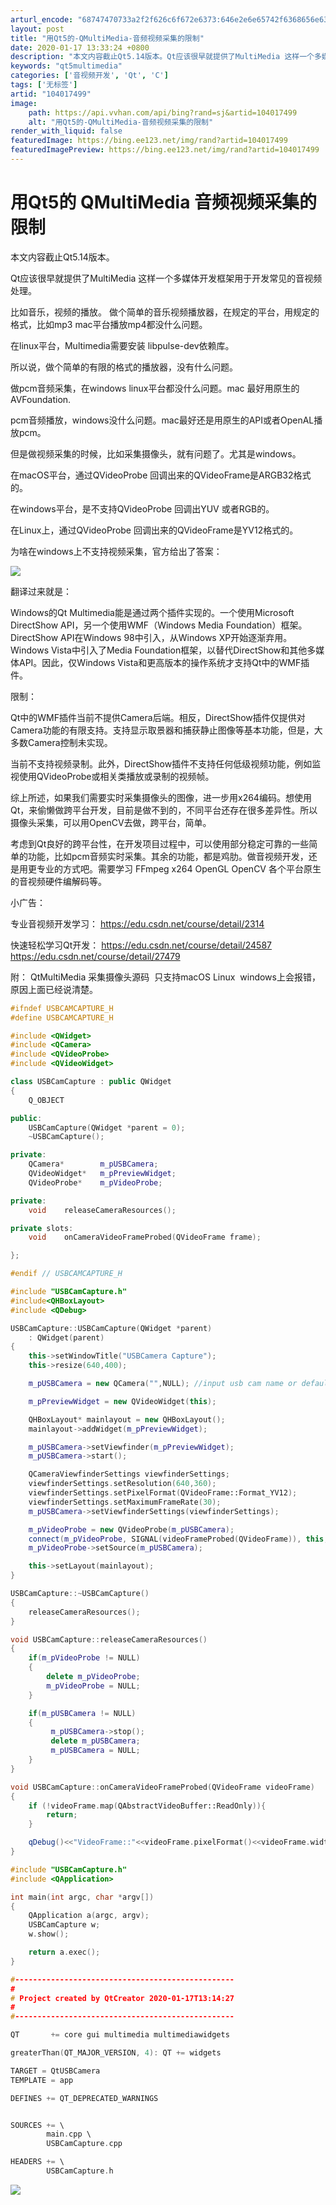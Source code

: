 ```yaml
---
arturl_encode: "68747470733a2f2f626c6f672e6373:646e2e6e65742f6368656e6368616f5f7368656e7a68656e2f:61727469636c652f64657461696c732f313034303137343939"
layout: post
title: "用Qt5的-QMultiMedia-音频视频采集的限制"
date: 2020-01-17 13:33:24 +0800
description: "本文内容截止Qt5.14版本。Qt应该很早就提供了MultiMedia 这样一个多媒体开发框架用于开"
keywords: "qt5multimedia"
categories: ['音视频开发', 'Qt', 'C']
tags: ['无标签']
artid: "104017499"
image:
    path: https://api.vvhan.com/api/bing?rand=sj&artid=104017499
    alt: "用Qt5的-QMultiMedia-音频视频采集的限制"
render_with_liquid: false
featuredImage: https://bing.ee123.net/img/rand?artid=104017499
featuredImagePreview: https://bing.ee123.net/img/rand?artid=104017499
---
```


# 用Qt5的 QMultiMedia 音频视频采集的限制

本文内容截止Qt5.14版本。

Qt应该很早就提供了MultiMedia 这样一个多媒体开发框架用于开发常见的音视频处理。

比如音乐，视频的播放。 做个简单的音乐视频播放器，在规定的平台，用规定的格式，比如mp3 mac平台播放mp4都没什么问题。

在linux平台，Multimedia需要安装 libpulse-dev依赖库。

所以说，做个简单的有限的格式的播放器，没有什么问题。

做pcm音频采集，在windows linux平台都没什么问题。mac 最好用原生的AVFoundation.

pcm音频播放，windows没什么问题。mac最好还是用原生的API或者OpenAL播放pcm。

但是做视频采集的时候，比如采集摄像头，就有问题了。尤其是windows。

在macOS平台，通过QVideoProbe 回调出来的QVideoFrame是ARGB32格式的。

在windows平台，是不支持QVideoProbe 回调出YUV 或者RGB的。

在Linux上，通过QVideoProbe 回调出来的QVideoFrame是YV12格式的。

为啥在windows上不支持视频采集，官方给出了答案：

![](https://i-blog.csdnimg.cn/blog_migrate/0f796534fbc79b4d592487b71559d5f6.png)

翻译过来就是：

Windows的Qt Multimedia能是通过两个插件实现的。一个使用Microsoft DirectShow API，另一个使用WMF（Windows Media Foundation）框架。 DirectShow API在Windows 98中引入，从Windows XP开始逐渐弃用。 Windows Vista中引入了Media Foundation框架，以替代DirectShow和其他多媒体API。因此，仅Windows Vista和更高版本的操作系统才支持Qt中的WMF插件。

限制：
  
Qt中的WMF插件当前不提供Camera后端。相反，DirectShow插件仅提供对Camera功能的有限支持。支持显示取景器和捕获静止图像等基本功能，但是，大多数Camera控制未实现。

当前不支持视频录制。此外，DirectShow插件不支持任何低级视频功能，例如监视使用QVideoProbe或相关类播放或录制的视频帧。

综上所述，如果我们需要实时采集摄像头的图像，进一步用x264编码。想使用Qt，来偷懒做跨平台开发，目前是做不到的，不同平台还存在很多差异性。所以摄像头采集，可以用OpenCV去做，跨平台，简单。

考虑到Qt良好的跨平台性，在开发项目过程中，可以使用部分稳定可靠的一些简单的功能，比如pcm音频实时采集。其余的功能，都是鸡肋。做音视频开发，还是用更专业的方式吧。需要学习 FFmpeg x264 OpenGL OpenCV 各个平台原生的音视频硬件编解码等。

小广告：

专业音视频开发学习：
<https://edu.csdn.net/course/detail/2314>

快速轻松学习Qt开发：
<https://edu.csdn.net/course/detail/24587>
<https://edu.csdn.net/course/detail/27479>

附： QtMultiMedia 采集摄像头源码  只支持macOS Linux  windows上会报错，原因上面已经说清楚。

```cpp
#ifndef USBCAMCAPTURE_H
#define USBCAMCAPTURE_H

#include <QWidget>
#include <QCamera>
#include <QVideoProbe>
#include <QVideoWidget>

class USBCamCapture : public QWidget
{
    Q_OBJECT

public:
    USBCamCapture(QWidget *parent = 0);
    ~USBCamCapture();

private:
    QCamera*        m_pUSBCamera;
    QVideoWidget*   m_pPreviewWidget;
    QVideoProbe*    m_pVideoProbe;

private:
    void    releaseCameraResources();

private slots:
    void    onCameraVideoFrameProbed(QVideoFrame frame);

};

#endif // USBCAMCAPTURE_H

```

```cpp
#include "USBCamCapture.h"
#include<QHBoxLayout>
#include <QDebug>

USBCamCapture::USBCamCapture(QWidget *parent)
    : QWidget(parent)
{
    this->setWindowTitle("USBCamera Capture");
    this->resize(640,400);

    m_pUSBCamera = new QCamera("",NULL); //input usb cam name or default no name is ok

    m_pPreviewWidget = new QVideoWidget(this);

    QHBoxLayout* mainlayout = new QHBoxLayout();
    mainlayout->addWidget(m_pPreviewWidget);

    m_pUSBCamera->setViewfinder(m_pPreviewWidget);
    m_pUSBCamera->start();

    QCameraViewfinderSettings viewfinderSettings;
    viewfinderSettings.setResolution(640,360);
    viewfinderSettings.setPixelFormat(QVideoFrame::Format_YV12);
    viewfinderSettings.setMaximumFrameRate(30);
    m_pUSBCamera->setViewfinderSettings(viewfinderSettings);

    m_pVideoProbe = new QVideoProbe(m_pUSBCamera);
    connect(m_pVideoProbe, SIGNAL(videoFrameProbed(QVideoFrame)), this, SLOT(onCameraVideoFrameProbed(QVideoFrame)));
    m_pVideoProbe->setSource(m_pUSBCamera);

    this->setLayout(mainlayout);
}

USBCamCapture::~USBCamCapture()
{
    releaseCameraResources();
}

void USBCamCapture::releaseCameraResources()
{
    if(m_pVideoProbe != NULL)
    {
        delete m_pVideoProbe;
        m_pVideoProbe = NULL;
    }

    if(m_pUSBCamera != NULL)
    {
         m_pUSBCamera->stop();
         delete m_pUSBCamera;
         m_pUSBCamera = NULL;
    }
}

void USBCamCapture::onCameraVideoFrameProbed(QVideoFrame videoFrame)
{
    if (!videoFrame.map(QAbstractVideoBuffer::ReadOnly)){
        return;
    }

    qDebug()<<"VideoFrame::"<<videoFrame.pixelFormat()<<videoFrame.width()<<videoFrame.height();
}

```

```cpp
#include "USBCamCapture.h"
#include <QApplication>

int main(int argc, char *argv[])
{
    QApplication a(argc, argv);
    USBCamCapture w;
    w.show();

    return a.exec();
}

```

```cpp
#-------------------------------------------------
#
# Project created by QtCreator 2020-01-17T13:14:27
#
#-------------------------------------------------

QT       += core gui multimedia multimediawidgets

greaterThan(QT_MAJOR_VERSION, 4): QT += widgets

TARGET = QtUSBCamera
TEMPLATE = app

DEFINES += QT_DEPRECATED_WARNINGS


SOURCES += \
        main.cpp \
        USBCamCapture.cpp

HEADERS += \
        USBCamCapture.h

```

![](https://i-blog.csdnimg.cn/blog_migrate/af8986b0ce5786116416d553482816bc.jpeg)
